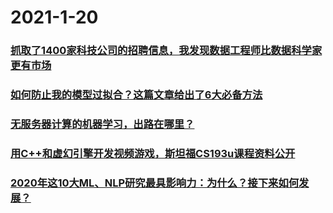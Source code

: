
# 2021-1-20

### [抓取了1400家科技公司的招聘信息，我发现数据工程师比数据科学家更有市场](https://www.jiqizhixin.com/articles/2021-01-20-5)

 

### [如何防止我的模型过拟合？这篇文章给出了6大必备方法](https://www.jiqizhixin.com/articles/2021-01-20-4)

 

### [无服务器计算的机器学习，出路在哪里？](https://www.jiqizhixin.com/articles/2021-01-20-3)

 

### [用C++和虚幻引擎开发视频游戏，斯坦福CS193u课程资料公开](https://www.jiqizhixin.com/articles/2021-01-20-2)

 

### [2020年这10大ML、NLP研究最具影响力：为什么？接下来如何发展？](https://www.jiqizhixin.com/articles/2021-01-20)

 